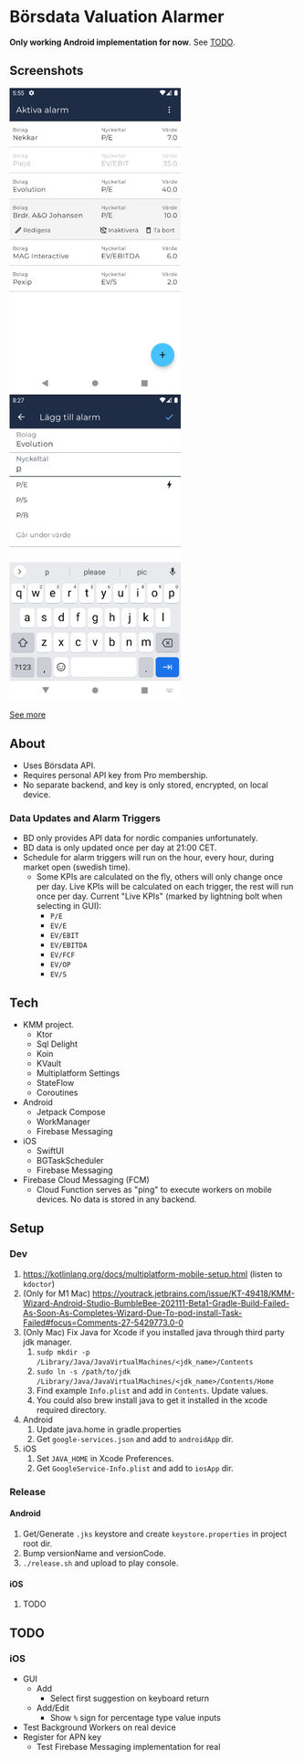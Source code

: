 # Börsdata Valuation Alarmer

**Only working Android implementation for now**. See [TODO](#todo).

## Screenshots
<div align="left"> 
  <img src="screenshots/list.png" width="300" height="auto" alt="Alarm List View" />
  <img src="screenshots/add.png" width="300" height="auto" alt="Add Alarm View" />
</div>

[See more](screenshots)

## About
  * Uses Börsdata API.
  * Requires personal API key from Pro membership.
  * No separate backend, and key is only stored, encrypted, on local device.

### Data Updates and Alarm Triggers
  * BD only provides API data for nordic companies unfortunately.
  * BD data is only updated once per day at 21:00 CET.
  * Schedule for alarm triggers will run on the hour, every hour, during market open (swedish time).
    * Some KPIs are calculated on the fly, others will only change once per day. Live KPIs will be calculated on each trigger, the rest will run once per day. Current "Live KPIs" (marked by lightning bolt when selecting in GUI):
      * `P/E`
      * `EV/E` 
      * `EV/EBIT`
      * `EV/EBITDA` 
      * `EV/FCF` 
      * `EV/OP`
      * `EV/S`

## Tech
  * KMM project.
    * Ktor
    * Sql Delight
    * Koin
    * KVault
    * Multiplatform Settings
    * StateFlow
    * Coroutines 
  * Android
    * Jetpack Compose
    * WorkManager
    * Firebase Messaging
  * iOS
    * SwiftUI
    * BGTaskScheduler
    * Firebase Messaging
  * Firebase Cloud Messaging (FCM)
    * Cloud Function serves as "ping" to execute workers on mobile devices. No data is stored in any backend. 
  
## Setup 
### Dev
1. https://kotlinlang.org/docs/multiplatform-mobile-setup.html (listen to `kdoctor`)
2. (Only for M1 Mac) https://youtrack.jetbrains.com/issue/KT-49418/KMM-Wizard-Android-Studio-BumbleBee-202111-Beta1-Gradle-Build-Failed-As-Soon-As-Completes-Wizard-Due-To-pod-install-Task-Failed#focus=Comments-27-5429773.0-0 
3. (Only Mac) Fix Java for Xcode if you installed java through third party jdk manager.
   1. `sudp mkdir -p /Library/Java/JavaVirtualMachines/<jdk_name>/Contents`
   2. `sudo ln -s /path/to/jdk /Library/Java/JavaVirtualMachines/<jdk_name>/Contents/Home`
   3. Find example `Info.plist` and add in `Contents`. Update values.
   4. You could also brew install java to get it installed in the xcode required directory.
4. Android 
   1. Update java.home in gradle.properties
   2. Get `google-services.json` and add to `androidApp` dir. 
5. iOS
   1. Set `JAVA_HOME` in Xcode Preferences.
   2. Get `GoogleService-Info.plist` and add to `iosApp` dir. 

### Release
#### Android
1. Get/Generate `.jks` keystore and create `keystore.properties` in project root dir.
2. Bump versionName and versionCode.
3. `./release.sh` and upload to play console.

#### iOS
1. TODO

## TODO 
### iOS
  * GUI
    * Add
      * Select first suggestion on keyboard return
    * Add/Edit
      * Show `%` sign for percentage type value inputs
  * Test Background Workers on real device
  * Register for APN key
    * Test Firebase Messaging implementation for real


